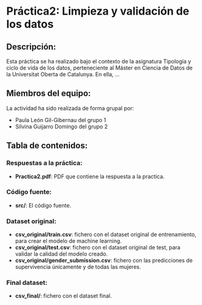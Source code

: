 # Práctica2: Limpieza y validación de los datos 

## **Descripción:**
Esta práctica se ha realizado bajo el contexto de la asignatura Tipología y ciclo de vida de los datos, perteneciente al Máster en Ciencia de Datos de la Universitat Oberta de Catalunya. En ella, ...

## **Miembros del equipo:**
La actividad ha sido realizada de forma grupal por: 
* Paula León Gil-Gibernau del grupo 1 
* Silvina Guijarro Domingo del grupo 2

## **Tabla de contenidos:**

### **Respuestas a la práctica:**
* **Practica2.pdf**: PDF que contiene la respuesta a la practica.

### **Código fuente:**
* **src/**: El código fuente.
 
### **Dataset original:**
* **csv_original/train.csv**: fichero con el dataset original de entrenamiento, para crear el modelo de machine learning.
* **csv_original/test.csv**: fichero con el dataset original de test, para validar la calidad del modelo creado.
* **csv_original/gender_submission.csv**: fichero con las predicciones de supervivencia únicamente y de todas las mujeres.
 
### **Final dataset:**
* **csv_final/**: fichero con el dataset final.
